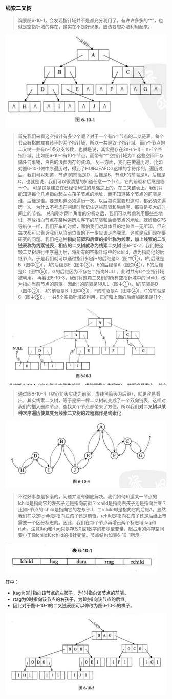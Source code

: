 ### 线索二叉树

> 观察图6-10-1，会发现指针域并不是都充分利用了，有许许多多的“^”，也就是空指针域的存在，这实在不是好现象，应该要想办法利用起来。

![enter description here][1]

> 首先我们来看这空指针有多少个呢？对于一个有n个节点的二叉链表，每个节点有指向左右孩子的两个指针域，所以一共是2n个指针域。而n个节点的二叉树一共有n-1条分支线数，也就是说，其实是存在2n-(n-1) = n+1个空指针域。比如图6-10-1有10个节点，而带有“^”空指针域为11.这些空间不存储任何事物，白白的浪费内存的资源。
> 另一方面，我们在做遍历时，比如对图6-10-1做中序遍历时，得到了HDIBJEAFCG这样的字符序列，遍历过后，我们可以知道，节点I的前驱是D，后继是B，节点F的前驱是A，后继是C。也就是说，我们可以很清楚的知道任意一个节点，它的前驱和后继是哪一个。
> 可是这是建立在已经便利过的基础之上的。在二叉链表上，我们只能知道每个几点指向起左右孩子节点的地址，而不知道某个节点的前驱是谁，后继是谁。要想知道必须遍历一次。以后每次需要知道时，都必须先遍历一次。为什么不考虑在创建时就记住这些前驱和后继呢，那将是多大的时间上的节省。
> 总和刚才两个角度的分析之后，我们可以考虑利用那些空地址，存放指向节点在某种遍历次序下的前驱和后继节点的地址。就好像GPS导航仪一样，我们开车的时候，哪怕我们对具体目的地位置一无所知，但它每次都可以告诉我们从当前位置的下一步应该走向哪里。这就是我们现在要研究的问题。我们吧这种**指向前驱和后继的指针称为线索，加上线索的二叉链表称为线索链表，相应的二叉树就称为线索二叉树**
> 图6-10-2，我们把这颗二叉树进行中序遍历后，将所有的空指针域中的rchild，改为指向他的后继节点。于是我们就可以通过指针知道H的后继是D（图中①），I的后继是B（图中②），J的后继是E（图中③），E的后继是A（图总④），F的后继是C（图中⑤），G的后继因为不存在二指向NULL。此时共有6个空指针域被利用。
> 再看图6-10-3，我们将这颗二叉树的所有空指针域中的lchild，改为指向当前节点的前驱。因此H的前驱是NULL（图中①），I的前驱是D（图中②），J的前驱是B（图中③），F的前驱是A（图中④），G的前驱是C（图中⑤）。一共5个空指针域被利用，正好和上面的后继加起来是11个。

![enter description here][2]

> 通过图6-10-4（空心箭头实线为前驱，虚线黑箭头为后继），就更容易看出，其实线索二叉树，等于是把一棵二叉树转变成了一个双向链表，这样对我们的插入删除节点、查找某个节点都带来了方便。所以我们**对二叉树以某种次序遍历使其变为线索二叉树的过程称作是线索化**

![enter description here][3]

> 不过好事总是多磨的，问题并没有彻底解决。我们如何知道某一节点的lchild是指向它的左孩子还是指向前驱？rchild是指向右孩子还是指向后继？比如E节点的lchild是指向它的左孩子J，二rchild却是指向它的后继A。显然我们在决定lchild是指向左孩子还是前驱，rchild是指向右孩子还是后继上市需要一个区分标志的。因此，我们在每个节点再增设两个标志域ltag和rtah，注意ltag和rtag只是存放0或1数字的布尔型变量，起占用的内存空间要小于像lchild和rchild的指针变量。节点结构如表6-10-1所示。

![enter description here][4]

其中：
* ltag为0时指向该节点的左孩子，为1时指向该节点的前驱。
* rtag为0时指向该节点的右孩子，为1时指向该节点的后继。
* 因此对于图6-10-1的二叉链表图可以修改为图6-10-5的样子。

![enter description here][5]




  [1]: ./images/1513255885061.jpg
  [2]: ./images/1513256922763.jpg
  [3]: ./images/1513257089496.jpg
  [4]: ./images/1513257317055.jpg
  [5]: ./images/1513257419295.jpg